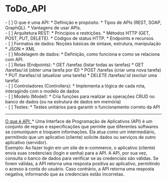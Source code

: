 # ToDo_API

<div id="API">
- [ ] O que é uma API:
 * Definição e propósito.
 * Tipos de APIs (REST, SOAP, GraphQL).
 * Vantagens de usar APIs.
<div id="REST">
- [ ] Arquitetura REST:
* Princípios e restrições.
* Métodos HTTP (GET, POST, PUT, DELETE).
* Códigos de status HTTP.
* Endpoints e recursos.
<div id="DADOS">
- [ ] Formatos de dados:
Noções básicas de sintaxe, estrutura, manipulação
* JSON
* XML
<div id="MOL_DADOS">
- [ ] Modelagem de dados:
* Definição, como funciona e como se relaciona com API.
<div id="ROUTS">
- [ ] Rotas (Endpoints):
* GET /tarefas (listar todas as tarefas)
* GET /tarefas/:id (obter uma tarefa por ID)
* POST /tarefas (criar uma nova tarefa)
* PUT /tarefas/:id (atualizar uma tarefa)
* DELETE /tarefas/:id (excluir uma tarefa)
<div id="CONTROL">
- [ ] Controladores (Controllers):
* Implementa a lógica de cada rota, interagindo com o modelo de dados
<div id="MODEL">
- [ ] Modelo (Model):
* Cria funções para realizar as operações CRUD no banco de dados (ou na estrutura de dados em memória)
<div id="TESTS">
- [ ] Testes:
* Testes unitários para garantir o funcionamento correto da API
<hr>
<a href="#API"> O que é API: </a>
* Uma Interface de Programação de Aplicativos (API) é um conjunto de regras e especificações que permite que diferentes softwares se comuniquem e troquem informações. Ela atua    como um intermediário, permitindo que um aplicativo (cliente) solicite dados ou serviços de outro aplicativo (servidor). <br>
  Exemplo: Ao fazer login em um site de e-commerce, o aplicativo (cliente) envia suas credenciais (login e senha) para a API. A API, por sua vez, consulta o banco de dados para   verificar se as credenciais são válidas. Se forem válidas, a API retorna uma resposta positiva ao aplicativo, permitindo o acesso à conta do usuário. Caso contrário, a API      retorna uma resposta negativa, informando que as credenciais estão incorretas.
